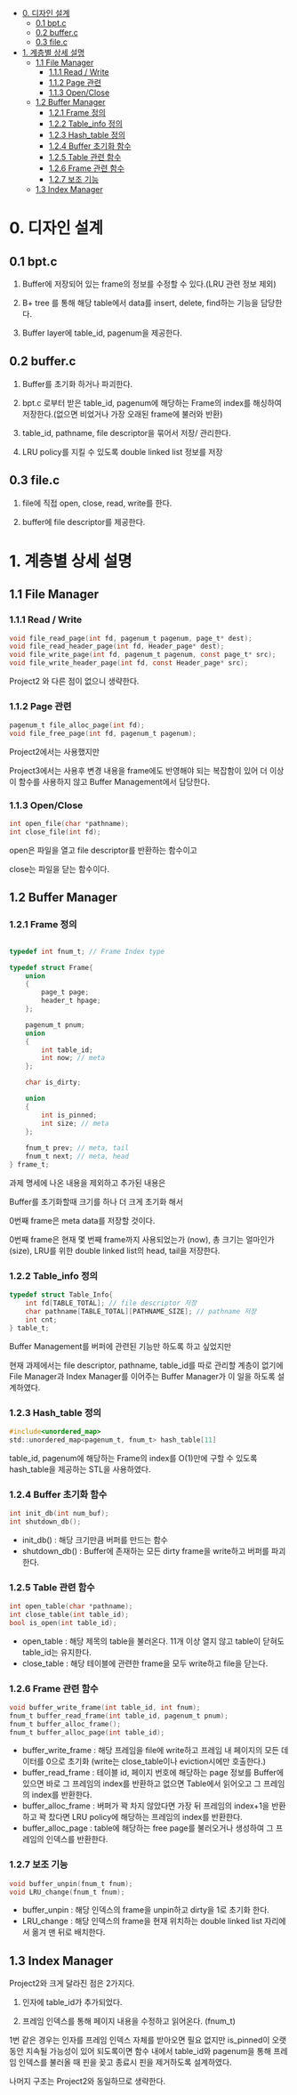 - [0. 디자인 설계](#0-디자인-설계)
  - [0.1 bpt.c](#01-bptc)
  - [0.2 buffer.c](#02-bufferc)
  - [0.3 file.c](#03-filec)
- [1. 계층별 상세 설명](#1-계층별-상세-설명)
  - [1.1 File Manager](#11-file-manager)
    - [1.1.1 Read / Write](#111-read--write)
    - [1.1.2 Page 관련](#112-page-관련)
    - [1.1.3 Open/Close](#113-openclose)
  - [1.2 Buffer Manager](#12-buffer-manager)
    - [1.2.1 Frame 정의](#121-frame-정의)
    - [1.2.2 Table_info 정의](#122-table_info-정의)
    - [1.2.3 Hash_table 정의](#123-hash_table-정의)
    - [1.2.4 Buffer 초기화 함수](#124-buffer-초기화-함수)
    - [1.2.5 Table 관련 함수](#125-table-관련-함수)
    - [1.2.6 Frame 관련 함수](#126-frame-관련-함수)
    - [1.2.7 보조 기능](#127-보조-기능)
  - [1.3 Index Manager](#13-index-manager)

# 0. 디자인 설계 

## 0.1 bpt.c 

1. Buffer에 저장되어 있는 frame의 정보를 수정할 수 있다.(LRU 관련 정보 제외)

2. B+ tree 를 통해 해당 table에서 data를 insert, delete, find하는 기능을 담당한다.

3. Buffer layer에 table_id, pagenum을 제공한다.

## 0.2 buffer.c

1. Buffer를 초기화 하거나 파괴한다.

2. bpt.c 로부터 받은 table_id, pagenum에 해당하는 Frame의 index를 해싱하여 저장한다.(없으면 비었거나 가장 오래된 frame에 불러와 반환)

3. table_id, pathname, file descriptor을 묶어서 저장/ 관리한다.

4. LRU policy를 지킬 수 있도록 double linked list 정보를 저장 

 

## 0.3 file.c 

1. file에 직접 open, close, read, write를 한다.

2. buffer에 file descriptor를 제공한다.


# 1. 계층별 상세 설명

## 1.1 File Manager

### 1.1.1 Read / Write
```c
void file_read_page(int fd, pagenum_t pagenum, page_t* dest);
void file_read_header_page(int fd, Header_page* dest);
void file_write_page(int fd, pagenum_t pagenum, const page_t* src);
void file_write_header_page(int fd, const Header_page* src);
```
Project2 와 다른 점이 없으니 생략한다.

### 1.1.2 Page 관련
```c
pagenum_t file_alloc_page(int fd);
void file_free_page(int fd, pagenum_t pagenum);
```

Project2에서는 사용했지만

Project3에서는 사용후 변경 내용을 frame에도 반영해야 되는 복잡함이 있어
더 이상 이 함수를 사용하지 않고 Buffer Management에서 담당한다.

### 1.1.3 Open/Close
```c
int open_file(char *pathname);
int close_file(int fd);
```
open은 파일을 열고 file descriptor를 반환하는 함수이고

close는 파일을 닫는 함수이다.


## 1.2 Buffer Manager

### 1.2.1 Frame 정의

```c

typedef int fnum_t; // Frame Index type

typedef struct Frame{
	union
	{
		page_t page;
		header_t hpage;
	};

	pagenum_t pnum;
	union
	{
		int table_id; 
		int now; // meta
	};

	char is_dirty;

	union
	{
		int is_pinned;
		int size; // meta
	};
	
	fnum_t prev; // meta, tail
	fnum_t next; // meta, head
} frame_t;
```
과제 명세에 나온 내용을 제외하고 추가된 내용은

Buffer를 초기화할때 크기를 하나 더 크게 초기화 해서 

0번째 frame은 meta data를 저장할 것이다.

0번째 frame은 현재 몇 번째 frame까지 사용되었는가 (now), 총 크기는 얼마인가(size), LRU를 위한 double linked list의 head, tail을 저장한다.

### 1.2.2 Table_info 정의

```c
typedef struct Table_Info{
	int fd[TABLE_TOTAL]; // file descriptor 저장
	char pathname[TABLE_TOTAL][PATHNAME_SIZE]; // pathname 저장
	int cnt;
} table_t;
```

Buffer Management를 버퍼에 관련된 기능만 하도록 하고 싶었지만 

현재 과제에서는 file descriptor, pathname, table_id를 따로 관리할 계층이 없기에 File Manager과 Index Manager를 이어주는 Buffer Manager가 이 일을 하도록 설계하였다.


### 1.2.3 Hash_table 정의

```c
#include<unordered_map>
std::unordered_map<pagenum_t, fnum_t> hash_table[11]
```
table_id, pagenum에 해당하는 Frame의 index를 O(1)만에 구할 수 있도록 hash_table을 제공하는 STL을 사용하였다.

### 1.2.4 Buffer 초기화 함수 

```c
int init_db(int num_buf);
int shutdown_db();
```

- init_db() : 해당 크기만큼 버퍼를 만드는 함수
- shutdown_db() : Buffer에 존재하는 모든 dirty frame을 write하고 버퍼를 파괴한다.

### 1.2.5 Table 관련 함수

```c
int open_table(char *pathname);
int close_table(int table_id);
bool is_open(int table_id);
```

- open_table : 해당 제목의 table을 불러온다. 11개 이상 열지 않고 table이 닫혀도 table_id는 유지한다.
- close_table : 해당 테이블에 관련한 frame을 모두 write하고 file을 닫는다.

### 1.2.6 Frame 관련 함수

```c
void buffer_write_frame(int table_id, int fnum);
fnum_t buffer_read_frame(int table_id, pagenum_t pnum);
fnum_t buffer_alloc_frame();
fnum_t buffer_alloc_page(int table_id);
```
- buffer_write_frame : 해당 프레임을 file에 write하고 프레임 내 페이지의 모든 데이터를 0으로 초기화 (write는 close_table이나 eviction시에만 호출한다.)
- buffer_read_frame : 테이블 id, 페이지 번호에 해당하는 page 정보를 Buffer에 있으면 바로 그 프레임의 index를 반환하고 없으면 Table에서 읽어오고 그 프레임의 index를 반환한다.
- buffer_alloc_frame : 버퍼가 꽉 차지 않았다면 가장 뒤 프레임의 index+1을 반환하고 꽉 찼다면 LRU policy에 해당하는 프레임의 index를 반환한다.
- buffer_alloc_page : table에 해당하는 free page를 불러오거나 생성하여 그 프레임의 인덱스를 반환한다.

### 1.2.7 보조 기능

```c
void buffer_unpin(fnum_t fnum);
void LRU_change(fnum_t fnum);
```

- buffer_unpin : 해당 인덱스의 frame을 unpin하고 dirty을 1로 초기화 한다.
- LRU_change : 해당 인덱스의 frame을 현재 위치하는 double linked list 자리에서 옮겨 맨 뒤로 배치한다.

## 1.3 Index Manager

Project2와 크게 달라진 점은 2가지다.

1. 인자에 table_id가 추가되었다.

2. 프레임 인덱스를 통해 페이지 내용을 수정하고 읽어온다. (fnum_t)


1번 같은 경우는 인자를 프레임 인덱스 자체를 받아오면 필요 없지만 is_pinned이 오랫동안 지속될 가능성이 있어 되도록이면 함수 내에서 table_id와 pagenum을 통해 프레임 인덱스를 불러올 때 핀을 꽂고 종료시 핀을 제거하도록 설계하였다.

나머지 구조는 Project2와 동일하므로 생략한다.